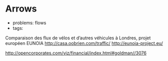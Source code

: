 

# Arrows

* problems: flows
* tags:

Comparaison des flux de vélos et d’autres véhicules à Londres, projet européen EUNOIA http://casa.oobrien.com/traffic/ http://eunoia-project.eu/


http://opencorporates.com/viz/financial/index.html#goldman//3076

